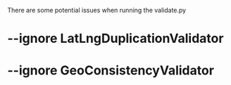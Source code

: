 There are some potential issues when running the validate.py

# --ignore LatLngDuplicationValidator

# --ignore GeoConsistencyValidator
